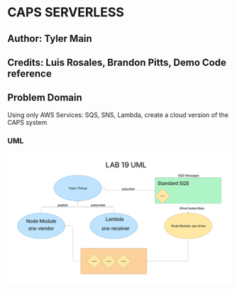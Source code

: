 # CAPS SERVERLESS

## Author: Tyler Main

## Credits: Luis Rosales, Brandon Pitts, Demo Code reference

## Problem Domain

Using only AWS Services: SQS, SNS, Lambda, create a cloud version of the CAPS system

### UML

![UML](./assets/LAB19_UML.png)